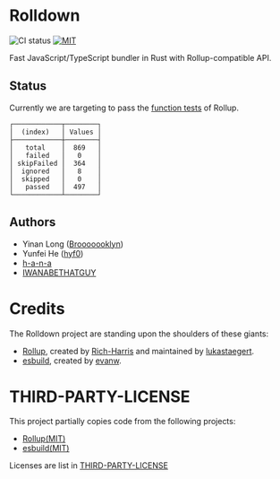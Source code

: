 # Rolldown

![CI status](https://github.com/rolldown-rs/rolldown/actions/workflows/ci-correctness.yaml/badge.svg) [![MIT](https://img.shields.io/badge/License-MIT-yellow.svg)](https://opensource.org/licenses/MIT)

Fast JavaScript/TypeScript bundler in Rust with Rollup-compatible API.

## Status

Currently we are targeting to pass the [function tests](https://github.com/rollup/rollup/tree/master/test/function) of Rollup.

```
┌────────────┬────────┐
│  (index)   │ Values │
├────────────┼────────┤
│   total    │  869   │
│   failed   │   0    │
│ skipFailed │  364   │
│  ignored   │   8    │
│  skipped   │   0    │
│   passed   │  497   │
└────────────┴────────┘
```

## Authors

- Yinan Long ([Brooooooklyn](https://github.com/Brooooooklyn))
- Yunfei He ([hyf0](https://github.com/hyf0))
- [h-a-n-a](https://github.com/h-a-n-a)
- [IWANABETHATGUY](https://github.com/IWANABETHATGUY)

# Credits

The Rolldown project are standing upon the shoulders of these giants:

- [Rollup](https://github.com/rollup/rollup), created by [Rich-Harris](https://github.com/Rich-Harris) and maintained by [lukastaegert](https://github.com/lukastaegert).
- [esbuild](https://github.com/evanw/esbuild), created by [evanw](https://github.com/evanw).

# THIRD-PARTY-LICENSE

This project partially copies code from the following projects:

- [Rollup(MIT)](https://github.com/rollup/rollup/blob/680912e2ceb42c8d5e571e01c6ece0e4889aecbb/LICENSE-CORE.md)
- [esbuild(MIT)](https://github.com/evanw/esbuild/blob/0c8a0a901d9a6c7bbff9b4dd347c8a3f65f6c6dd/LICENSE.md)

Licenses are list in [THIRD-PARTY-LICENSE](/THIRD-PARTY-LICENSE)

